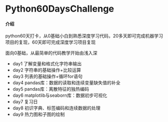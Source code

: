 # Python60DaysChallenge

#### 介绍
python60天打卡，从0基础小白到熟悉深度学习代码，20多天即可完成机器学习项目的复现，60天即可完成深度学习项目复现

面向0基础，从最简单的代码教学开始由浅入深


- day1 了解变量和格式化字符串输出
- day2 字符串的基础操作+比较运算
- day3 列表的基础操作+循环for语句
- day4 pandas库：数据的读取和连续变量缺失值的补全
- day5 pandas库：离散特征的独热编码
- day6 matplotlib与seaborn库：数据初步可视化
- day7 复习日
- day8 初识字典、标签编码和连续数据的处理
- day9 热力图和子图的绘制










